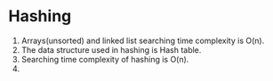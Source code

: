 # Hashing 
1. Arrays(unsorted) and linked list searching time complexity is O(n).
2. The data structure used in hashing is Hash table.
3. Searching time complexity of hashing is O(n).
4.  

	
